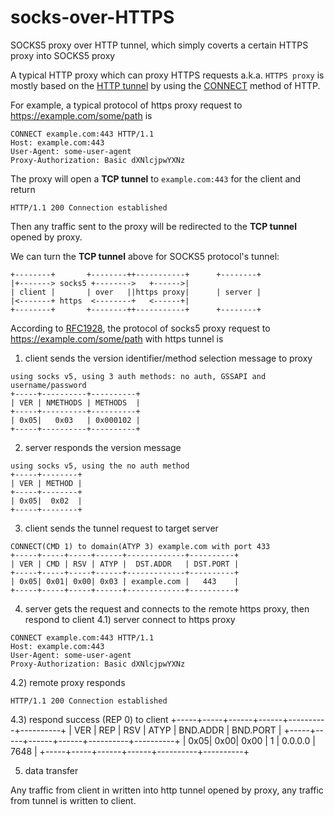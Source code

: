 # socks-over-HTTPS

SOCKS5 proxy over HTTP tunnel, which simply coverts a certain HTTPS proxy into SOCKS5 proxy

A typical HTTP proxy which can proxy HTTPS requests a.k.a. `HTTPS proxy` is mostly based on the [HTTP tunnel](HTTPS://en.wikipedia.org/wiki/HTTP_tunnel) by using the [CONNECT](HTTPS://developer.mozilla.org/en-US/docs/Web/HTTP/Methods/CONNECT) method of HTTP.

For example, a typical protocol of https proxy request to https://example.com/some/path is

```
CONNECT example.com:443 HTTP/1.1
Host: example.com:443
User-Agent: some-user-agent
Proxy-Authorization: Basic dXNlcjpwYXNz
```

The proxy will open a **TCP tunnel** to `example.com:443` for the client and return

```
HTTP/1.1 200 Connection established
```

Then any traffic sent to the proxy will be redirected to the **TCP tunnel** opened by proxy.

We can turn the **TCP tunnel** above for SOCKS5 protocol's tunnel:

```
+--------+       +--------++-----------+      +--------+
|+-------> socks5 +-------->   +------>|
| client |       | over   ||https proxy|      | server |
|<-------+ https  <--------+   <------+|
+--------+       +--------++-----------+      +--------+
```

According to [RFC1928](https://www.ietf.org/rfc/rfc1928.txt), the protocol of socks5 proxy request to https://example.com/some/path with https tunnel is

1) client sends the version identifier/method selection message to proxy

```
using socks v5, using 3 auth methods: no auth, GSSAPI and username/password
+-----+----------+----------+
| VER | NMETHODS | METHODS  |
+-----+----------+----------+
| 0x05|   0x03   | 0x000102 |
+-----+----------+----------+
```

2) server responds the version message

```
using socks v5, using the no auth method
+-----+--------+
| VER | METHOD |
+-----+--------+
| 0x05|  0x02  |
+-----+--------+
````

3) client sends the tunnel request to target server

```
CONNECT(CMD 1) to domain(ATYP 3) example.com with port 433
+-----+-----+-----+------+-------------+----------+
| VER | CMD | RSV | ATYP |  DST.ADDR   | DST.PORT |
+-----+-----+-----+------+-------------+----------+
| 0x05| 0x01| 0x00| 0x03 | example.com |   443    |
+-----+-----+-----+------+-------------+----------+
```

4) server gets the request and connects to the remote https proxy, then respond to client
4.1) server connect to https proxy

```
CONNECT example.com:443 HTTP/1.1
Host: example.com:443
User-Agent: some-user-agent
Proxy-Authorization: Basic dXNlcjpwYXNz
```

4.2) remote proxy responds

```
HTTP/1.1 200 Connection established
```

4.3) respond success (REP 0) to client
+-----+-----+------+------+----------+----------+
| VER | REP |  RSV | ATYP | BND.ADDR | BND.PORT |
+-----+-----+------+------+----------+----------+
| 0x05| 0x00| 0x00 |  1   | 0.0.0.0  |   7648   |
+-----+-----+------+------+----------+----------+

5) data transfer

Any traffic from client in written into http tunnel opened by proxy, any traffic from tunnel is written to client.